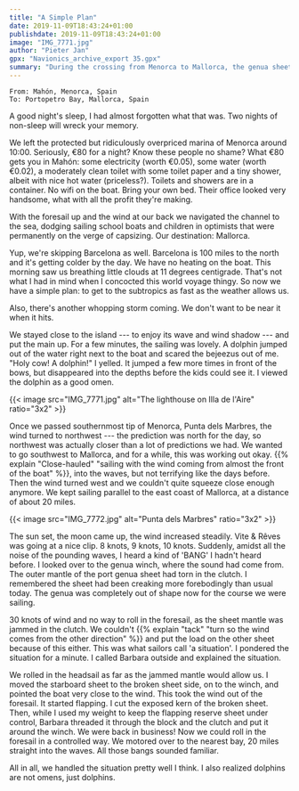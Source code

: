 ```yaml
---
title: "A Simple Plan"
date: 2019-11-09T18:43:24+01:00
publishdate: 2019-11-09T18:43:24+01:00
image: "IMG_7771.jpg"
author: "Pieter Jan"
gpx: "Navionics_archive_export 35.gpx"
summary: "During the crossing from Menorca to Mallorca, the genua sheet breaks."
---
```


`From: Mahón, Menorca, Spain`<br/>
`To: Portopetro Bay, Mallorca, Spain`

A good night's sleep, I had almost forgotten what that was. Two nights of non-sleep will wreck your memory.

We left the protected but ridiculously overpriced marina of Menorca around 10:00. Seriously, €80 for a night? Know these people no shame? What €80 gets you in Mahón: some electricity (worth €0.05), some water (worth €0.02), a moderately clean toilet with some toilet paper and a tiny shower, albeit with nice hot water (priceless?). Toilets and showers are in a container. No wifi on the boat. Bring your own bed. Their office looked very handsome, what with all the profit they're making.

With the foresail up and the wind at our back we navigated the channel to the sea, dodging sailing school boats and children in optimists that were permanently on the verge of capsizing. Our destination: Mallorca.

Yup, we're skipping Barcelona as well. Barcelona is 100 miles to the north and it's getting colder by the day. We have no heating on the boat. This morning saw us breathing little clouds at 11 degrees centigrade. That's not what I had in mind when I concocted this world voyage thingy. So now we have a simple plan: to get to the subtropics as fast as the weather allows us.

Also, there's another whopping storm coming. We don't want to be near it when it hits.

We stayed close to the island --- to enjoy its wave and wind shadow --- and put the main up. For a few minutes, the sailing was lovely. A dolphin jumped out of the water right next to the boat and scared the bejeezus out of me. "Holy cow! A dolphin!" I yelled. It jumped a few more times in front of the bows, but disappeared into the depths before the kids could see it. I viewed the dolphin as a good omen.

{{< image src="IMG_7771.jpg" alt="The lighthouse on Illa de l'Aire" ratio="3x2" >}}

Once we passed southernmost tip of Menorca, Punta dels Marbres, the wind turned to northwest --- the prediction was north for the day, so northwest was actually closer than a lot of predictions we had. We wanted to go southwest to Mallorca, and for a while, this was working out okay. {{% explain "Close-hauled" "sailing with the wind coming from almost the front of the boat" %}}, into the waves, but not terrifying like the days before. Then the wind turned west and we couldn't quite squeeze close enough anymore. We kept sailing parallel to the east coast of Mallorca, at a distance of about 20 miles.

{{< image src="IMG_7772.jpg" alt="Punta dels Marbres" ratio="3x2" >}}

The sun set, the moon came up, the wind increased steadily. Vite & Rêves was going at a nice clip. 8 knots, 9 knots, 10 knots. Suddenly, amidst all the noise of the pounding waves, I heard a kind of 'BANG' I hadn't heard before. I looked over to the genua winch, where the sound had come from. The outer mantle of the port genua sheet had torn in the clutch. I remembered the sheet had been creaking more forebodingly than usual today. The genua was completely out of shape now for the course we were sailing.

30 knots of wind and no way to roll in the foresail, as the sheet mantle was jammed in the clutch. We couldn't {{% explain "tack" "turn so the wind comes from the other direction" %}} and put the load on the other sheet because of this either. This was what sailors call 'a situation'. I pondered the situation for a minute. I called Barbara outside and explained the situation.

We rolled in the headsail as far as the jammed mantle would allow us. I moved the starboard sheet to the broken sheet side, on to the winch, and pointed the boat very close to the wind. This took the wind out of the foresail. It started flapping. I cut the exposed kern of the broken sheet. Then, while I used my weight to keep the flapping reserve sheet under control, Barbara threaded it through the block and the clutch and put it around the winch. We were back in business! Now we could roll in the foresail in a controlled way. We motored over to the nearest bay, 20 miles straight into the waves. All those bangs sounded familiar.

All in all, we handled the situation pretty well I think. I also realized dolphins are not omens, just dolphins.


